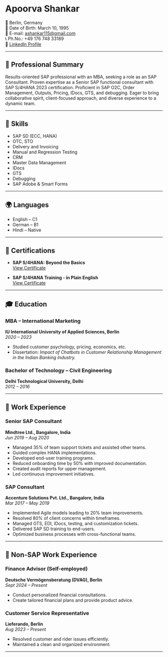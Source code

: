 # Apoorva Shankar

📍 Berlin, Germany  
📅 Date of Birth: March 10, 1995  
📧 E-mail: ashankar115@gmail.com  
📞 Ph.No.: +49 176 748 33189  
🔗 [LinkedIn Profile](https://www.linkedin.com/in/shankar-apoorva/)

---

## 💼 Professional Summary

Results-oriented SAP professional with an MBA, seeking a role as an SAP Consultant. Proven expertise as a Senior SAP functional consultant with SAP S/4HANA 2023 certification. Proficient in SAP O2C, Order Management, Outputs, Pricing, IDocs, GTS, and debugging. Eager to bring collaborative spirit, client-focused approach, and diverse experience to a dynamic team.

---

## 🔑 Skills

- SAP SD (ECC, HANA)
- OTC, STO
- Delivery and Invoicing
- Manual and Regression Testing
- CRM
- Master Data Management
- IDocs
- GTS
- Debugging
- SAP Adobe & Smart Forms

---

## 🌍 Languages

- English – C1  
- German – B1  
- Hindi – Native  

---

## 📜 Certifications

- **SAP S/4HANA: Beyond the Basics**  
  [View Certificate](https://www.linkedin.com/learning/certificates/ad607211c8da3b5e23ccda459f3702cc3f86f95483283396659eef352c7ac4da)

- **SAP S/4HANA Training - in Plain English**  
  [View Certificate](https://www.udemy.com/certificate/UC-d8e96283-2ce4-485d-8a5c-340c3bb4bc49/)

---

## 🎓 Education

### MBA – International Marketing  
**IU International University of Applied Sciences, Berlin**  
*2020 – 2023*  
- Studied customer psychology, pricing, economics, etc.
- Dissertation: *Impact of Chatbots in Customer Relationship Management in the Indian Banking Industry.*

### Bachelor of Technology – Civil Engineering  
**Delhi Technological University, Delhi**  
*2012 – 2016*

---

## 💼 Work Experience

### Senior SAP Consultant  
**Mindtree Ltd., Bangalore, India**  
*Jun 2019 – Aug 2020*  
- Managed 35% of team support tickets and assisted other teams.
- Guided complex HANA implementations.
- Developed end-user training programs.
- Reduced onboarding time by 50% with improved documentation.
- Created audit reports for upper management.
- Led continuous improvement initiatives.

### SAP Consultant  
**Accenture Solutions Pvt. Ltd., Bangalore, India**  
*Mar 2017 – May 2019*  
- Implemented Agile models leading to 20% team improvements.
- Resolved 80% of client concerns within timeframes.
- Managed GTS, EDI, IDocs, testing, and customization tickets.
- Delivered SAP SD training to end-users.
- Optimized business processes with cross-functional teams.

---

## 🧾 Non-SAP Work Experience

### Finance Advisor (Self-employed)  
**Deutsche Vermögensberatung (DVAG), Berlin**  
*Sept 2024 – Present*  
- Conduct personalized financial consultations.
- Create tailored financial plans and provide product advice.

### Customer Service Representative  
**Lieferando, Berlin**  
*Aug 2023 – Present*  
- Resolved customer and rider issues efficiently.
- Maintained a clean and organized environment.

---
